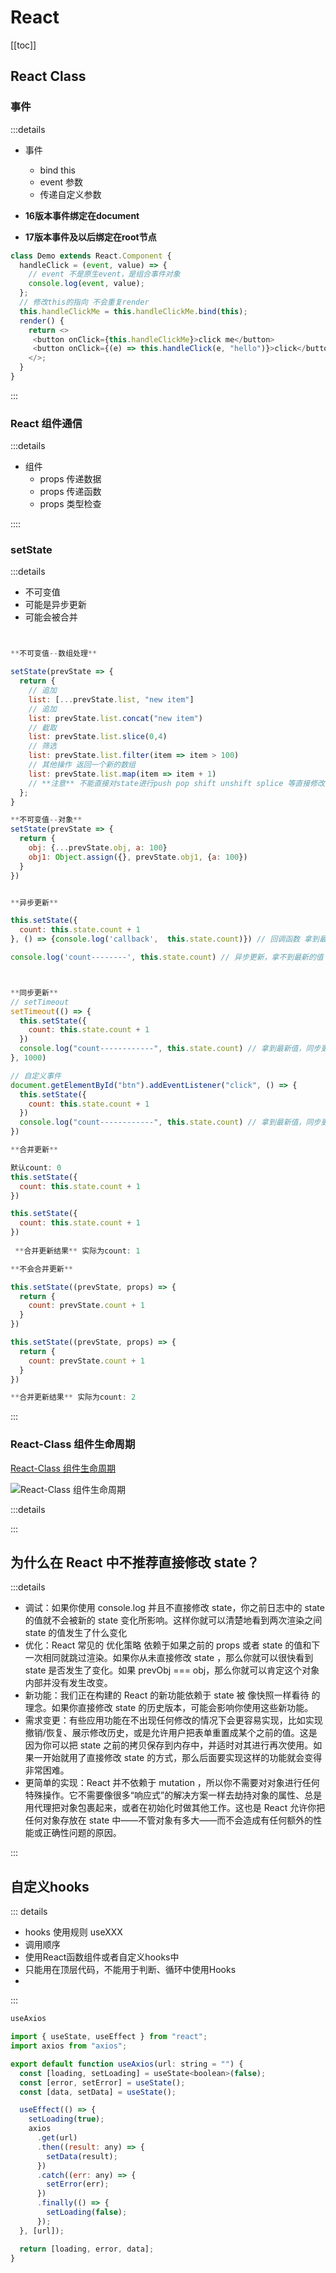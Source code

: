 # React


[[toc]]


## React Class

### 事件

:::details

- 事件
  - bind this
  - event 参数
  - 传递自定义参数
  
- **16版本事件绑定在document**
- **17版本事件及以后绑定在root节点**


```js
class Demo extends React.Component {
  handleClick = (event, value) => {
    // event 不是原生event，是组合事件对象
    console.log(event, value);
  };
  // 修改this的指向 不会重复render
  this.handleClickMe = this.handleClickMe.bind(this);
  render() {
    return <>
     <button onClick={this.handleClickMe}>click me</button>
     <button onClick={(e) => this.handleClick(e, "hello")}>click</button>
    </>;
  }
}
```
:::


### React 组件通信

:::details
- 组件
  - props 传递数据
  - props 传递函数
  - props 类型检查

::::

### setState

:::details

- 不可变值
- 可能是异步更新
- 可能会被合并

```js


**不可变值--数组处理**

setState(prevState => {
  return {
    // 追加
    list: [...prevState.list, "new item"]
    // 追加
    list: prevState.list.concat("new item")
    // 截取
    list: prevState.list.slice(0,4)
    // 筛选
    list: prevState.list.filter(item => item > 100)
    // 其他操作 返回一个新的数组
    list: prevState.list.map(item => item + 1)
    // **注意** 不能直接对state进行push pop shift unshift splice 等直接修改数组的操作
  };
}

**不可变值--对象**
setState(prevState => {
  return {
    obj: {...prevState.obj, a: 100}
    obj1: Object.assign({}, prevState.obj1, {a: 100})
  }
})


**异步更新**

this.setState({
  count: this.state.count + 1
}, () => {console.log('callback',  this.state.count)}) // 回调函数 拿到最新的count值

console.log('count--------', this.state.count) // 异步更新，拿不到最新的值



**同步更新**
// setTimeout
setTimeout(() => {
  this.setState({
    count: this.state.count + 1
  })
  console.log("count------------", this.state.count) // 拿到最新值，同步更新
}, 1000)

// 自定义事件
document.getElementById("btn").addEventListener("click", () => {
  this.setState({
    count: this.state.count + 1
  })
  console.log("count------------", this.state.count) // 拿到最新值，同步更新
})

**合并更新**

默认count: 0
this.setState({
  count: this.state.count + 1
})

this.setState({
  count: this.state.count + 1
})
 
 **合并更新结果** 实际为count: 1

**不会合并更新**

this.setState((prevState, props) => {
  return {
    count: prevState.count + 1
  }
})

this.setState((prevState, props) => {
  return {
    count: prevState.count + 1
  }
})

**合并更新结果** 实际为count: 2

```
:::


### React-Class 组件生命周期

[React-Class 组件生命周期](https://projects.wojtekmaj.pl/react-lifecycle-methods-diagram/)

![React-Class 组件生命周期](../../public/Snipaste_2025-04-13_14-16-43.jpg)

:::details


:::



## 为什么在 React 中不推荐直接修改 state？


:::details
- 调试：如果你使用 console.log 并且不直接修改 state，你之前日志中的 state 的值就不会被新的 state 变化所影响。这样你就可以清楚地看到两次渲染之间 state 的值发生了什么变化
- 优化：React 常见的 优化策略 依赖于如果之前的 props 或者 state 的值和下一次相同就跳过渲染。如果你从未直接修改 state ，那么你就可以很快看到 state 是否发生了变化。如果 prevObj === obj，那么你就可以肯定这个对象内部并没有发生改变。
- 新功能：我们正在构建的 React 的新功能依赖于 state 被 像快照一样看待 的理念。如果你直接修改 state 的历史版本，可能会影响你使用这些新功能。
- 需求变更：有些应用功能在不出现任何修改的情况下会更容易实现，比如实现撤销/恢复、展示修改历史，或是允许用户把表单重置成某个之前的值。这是因为你可以把 state 之前的拷贝保存到内存中，并适时对其进行再次使用。如果一开始就用了直接修改 state 的方式，那么后面要实现这样的功能就会变得非常困难。
- 更简单的实现：React 并不依赖于 mutation ，所以你不需要对对象进行任何特殊操作。它不需要像很多“响应式”的解决方案一样去劫持对象的属性、总是用代理把对象包裹起来，或者在初始化时做其他工作。这也是 React 允许你把任何对象存放在 state 中——不管对象有多大——而不会造成有任何额外的性能或正确性问题的原因。

:::


## 自定义hooks

::: details
- hooks 使用规则  useXXX
- 调用顺序
- 使用React函数组件或者自定义hooks中
- 只能用在顶层代码，不能用于判断、循环中使用Hooks
- 
:::
```jsx
useAxios

import { useState, useEffect } from "react";
import axios from "axios";

export default function useAxios(url: string = "") {
  const [loading, setLoading] = useState<boolean>(false);
  const [error, setError] = useState();
  const [data, setData] = useState();

  useEffect(() => {
    setLoading(true);
    axios
      .get(url)
      .then((result: any) => {
        setData(result);
      })
      .catch((err: any) => {
        setError(err);
      })
      .finally(() => {
        setLoading(false);
      });
  }, [url]);

  return [loading, error, data];
}

```